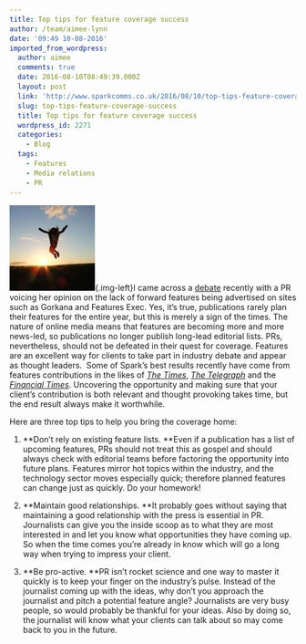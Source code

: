 ```yaml
---
title: Top tips for feature coverage success
author: /team/aimee-lynn
date: '09:49 10-08-2016'
imported_from_wordpress:
  author: aimee
  comments: true
  date: 2016-08-10T08:49:39.000Z
  layout: post
  link: 'http://www.sparkcomms.co.uk/2016/08/10/top-tips-feature-coverage-success/'
  slug: top-tips-feature-coverage-success
  title: Top tips for feature coverage success
  wordpress_id: 2271
  categories:
    - Blog
  tags:
    - Features
    - Media relations
    - PR
---
```


![winning-1529402_640](winning-1529402_640-150x150.jpg){.img-left}I came across a [debate](https://www.facebook.com/groups/haslam22/permalink/10153755683667393/) recently with a PR voicing her opinion on the lack of forward features being advertised on sites such as Gorkana and Features Exec. Yes, it’s true, publications rarely plan their features for the entire year, but this is merely a sign of the times. The nature of online media means that features are becoming more and more news-led, so publications no longer publish long-lead editorial lists. PRs, nevertheless, should not be defeated in their quest for coverage. Features are an excellent way for clients to take part in industry debate and appear as thought leaders.  Some of Spark’s best results recently have come from features contributions in the likes of [_The Times_](https://raconteur.uberflip.com/i/710724-future-of-transport), [_The Telegraph_](http://business-reporter.co.uk/2016/07/11/blockchain-technology-changing-way-business/?getcat=2) and the [_Financial Times_](https://www.ft.com/content/c4db4106-00b2-11e6-99cb-83242733f755). Uncovering the opportunity and making sure that your client’s contribution is both relevant and thought provoking takes time, but the end result always make it worthwhile.

Here are three top tips to help you bring the coverage home:




  1. **Don’t rely on existing feature lists. **Even if a publication has a list of upcoming features, PRs should not treat this as gospel and should always check with editorial teams before factoring the opportunity into future plans. Features mirror hot topics within the industry, and the technology sector moves especially quick; therefore planned features can change just as quickly. Do your homework!




  2. **Maintain good relationships. **It probably goes without saying that maintaining a good relationship with the press is essential in PR. Journalists can give you the inside scoop as to what they are most interested in and let you know what opportunities they have coming up. So when the time comes you’re already in know which will go a long way when trying to impress your client.




  3. **Be pro-active. **PR isn’t rocket science and one way to master it quickly is to keep your finger on the industry’s pulse. Instead of the journalist coming up with the ideas, why don’t you approach the journalist and pitch a potential feature angle? Journalists are very busy people, so would probably be thankful for your ideas. Also by doing so, the journalist will know what your clients can talk about so may come back to you in the future.
